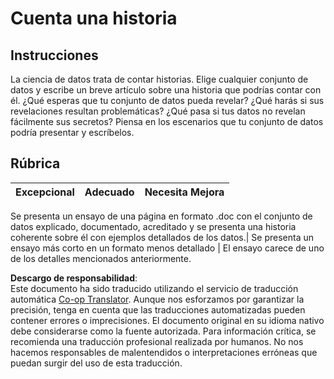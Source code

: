 <!--
CO_OP_TRANSLATOR_METADATA:
{
  "original_hash": "8980d7efd101c82d6d6ffc3458214120",
  "translation_date": "2025-08-24T22:27:58+00:00",
  "source_file": "4-Data-Science-Lifecycle/16-communication/assignment.md",
  "language_code": "es"
}
-->
# Cuenta una historia

## Instrucciones

La ciencia de datos trata de contar historias. Elige cualquier conjunto de datos y escribe un breve artículo sobre una historia que podrías contar con él. ¿Qué esperas que tu conjunto de datos pueda revelar? ¿Qué harás si sus revelaciones resultan problemáticas? ¿Qué pasa si tus datos no revelan fácilmente sus secretos? Piensa en los escenarios que tu conjunto de datos podría presentar y escríbelos.

## Rúbrica

Excepcional | Adecuado | Necesita Mejora
--- | --- | -- |

Se presenta un ensayo de una página en formato .doc con el conjunto de datos explicado, documentado, acreditado y se presenta una historia coherente sobre él con ejemplos detallados de los datos.| Se presenta un ensayo más corto en un formato menos detallado | El ensayo carece de uno de los detalles mencionados anteriormente.

**Descargo de responsabilidad**:  
Este documento ha sido traducido utilizando el servicio de traducción automática [Co-op Translator](https://github.com/Azure/co-op-translator). Aunque nos esforzamos por garantizar la precisión, tenga en cuenta que las traducciones automatizadas pueden contener errores o imprecisiones. El documento original en su idioma nativo debe considerarse como la fuente autorizada. Para información crítica, se recomienda una traducción profesional realizada por humanos. No nos hacemos responsables de malentendidos o interpretaciones erróneas que puedan surgir del uso de esta traducción.